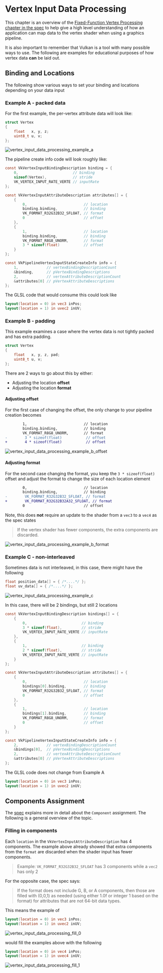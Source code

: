 # Vertex Input Data Processing

This chapter is an overview of the [Fixed-Function Vertex Processing chapter in the spec](https://www.khronos.org/registry/vulkan/specs/1.2-extensions/html/vkspec.html#fxvertex) to help give a high level understanding of how an application can map data to the vertex shader when using a graphics pipeline.

It is also important to remember that Vulkan is a tool with many possible ways to use. The following are examples for educational purposes of how vertex data **can** be laid out.

## Binding and Locations

The following show various ways to set your binding and locations depending on your data input

### Example A - packed data

For the first example, the per-vertex attribute data will look like:

```c
struct Vertex
{
    float   x, y, z;
    uint8_t u, v;
};
```

![vertex_input_data_processing_example_a](../images/vertex_input_data_processing_example_a.png)

The pipeline create info code will look roughly like:

```c
const VkVertexInputBindingDescription binding = {
    0,                         // binding
    sizeof(Vertex),            // stride
    VK_VERTEX_INPUT_RATE_VERTE // inputRate
};

const VkVertexInputAttributeDescription attributes[] = {
    {
        0,                          // location
        binding.binding,            // binding
        VK_FORMAT_R32G32B32_SFLOAT, // format
        0                           // offset
    },
    {
        1,                          // location
        binding.binding,            // binding
        VK_FORMAT_R8G8_UNORM,       // format
        3 * sizeof(float)           // offset
    }
};

const VkPipelineVertexInputStateCreateInfo info = {
    1,             // vertexBindingDescriptionCount
    &binding,      // pVertexBindingDescriptions
    2,             // vertexAttributeDescriptionCount
    &attributes[0] // pVertexAttributeDescriptions
};
```

The GLSL code that would consume this could look like

```glsl
layout(location = 0) in vec3 inPos;
layout(location = 1) in uvec2 inUV;
```

### Example B - padding

This example examines a case where the vertex data is not tightly packed and has extra padding.

```c
struct Vertex
{
    float   x, y, z, pad;
    uint8_t u, v;
};
```

There are 2 ways to go about this by either:

- Adjusting the location **offset**
- Adjusting the location **format**

#### Adjusting offset

For the first case of changing the offset, the only change to your pipeline creation becomes

```patch
        1,                          // location
        binding.binding,            // binding
        VK_FORMAT_R8G8_UNORM,       // format
-        3 * sizeof(float)           // offset
+        4 * sizeof(float)           // offset
```

![vertex_input_data_processing_example_b_offset](../images/vertex_input_data_processing_example_b_offset.png)

#### Adjusting format

For the second case changing the format, you keep the `3 * sizeof(float)` offset and adjust the format to change the size of each location element

```patch
        0,                          // location
        binding.binding,            // binding
-        VK_FORMAT_R32G32B32_SFLOAT, // format
+        VK_FORMAT_R32G32B32A32_SFLOAT, // format
        0                           // offset
```

Note, this does **not** require an update to the shader from a `vec3` to a `vec4` as the spec states

> If the vertex shader has fewer components, the extra components are discarded.

![vertex_input_data_processing_example_b_format](../images/vertex_input_data_processing_example_b_format.png)

### Example C - non-interleaved

Sometimes data is not interleaved, in this case, there might have the following

```c
float position_data[] = { /*....*/ };
float uv_data[] = { /*....*/ };
```

![vertex_input_data_processing_example_c](../images/vertex_input_data_processing_example_c.png)

In this case, there will be 2 bindings, but still 2 locations

```c
const VkVertexInputBindingDescription bindings[] = {
    {
        0,                         // binding
        3 * sizeof(float),         // stride
        VK_VERTEX_INPUT_RATE_VERTE // inputRate
    },
    {
        1,                         // binding
        2 * sizeof(float),         // stride
        VK_VERTEX_INPUT_RATE_VERTE // inputRate
    }
};

const VkVertexInputAttributeDescription attributes[] = {
    {
        0,                          // location
        bindings[0].binding,        // binding
        VK_FORMAT_R32G32B32_SFLOAT, // format
        0                           // offset
    },
    {
        1,                          // location
        bindings[1].binding,        // binding
        VK_FORMAT_R8G8_UNORM,       // format
        0                           // offset
    }
};

const VkPipelineVertexInputStateCreateInfo info = {
    2,             // vertexBindingDescriptionCount
    &bindings[0],  // pVertexBindingDescriptions
    2,             // vertexAttributeDescriptionCount
    &attributes[0] // pVertexAttributeDescriptions
};
```

The GLSL code does not change from Example A

```glsl
layout(location = 0) in vec3 inPos;
layout(location = 1) in uvec2 inUV;
```

## Components Assignment

The [spec](https://www.khronos.org/registry/vulkan/specs/1.2-extensions/html/vkspec.html#fxvertex-attrib-location) explains more in detail about the `Component` assignment. The following is a general overview of the topic.


### Filling in components

Each `location` in the `VkVertexInputAttributeDescription` has 4 components. The example above already showed that extra components from the `format` are discarded when the shader input has fewer components.

> Example: `VK_FORMAT_R32G32B32_SFLOAT` has 3 components while a `vec2` has only 2

For the opposite case, the spec says:

> If the format does not include G, B, or A components, then those are filled with (0,0,1) as needed (using either 1.0f or integer 1 based on the format) for attributes that are not 64-bit data types.

This means the example of

```glsl
layout(location = 0) in vec3 inPos;
layout(location = 1) in uvec2 inUV;
```

![vertex_input_data_processing_fill_0](../images/vertex_input_data_processing_fill_0.png)

would fill the examples above with the following

```glsl
layout(location = 0) in vec4 inPos;
layout(location = 1) in uvec4 inUV;
```

![vertex_input_data_processing_fill_1](../images/vertex_input_data_processing_fill_1.png)

